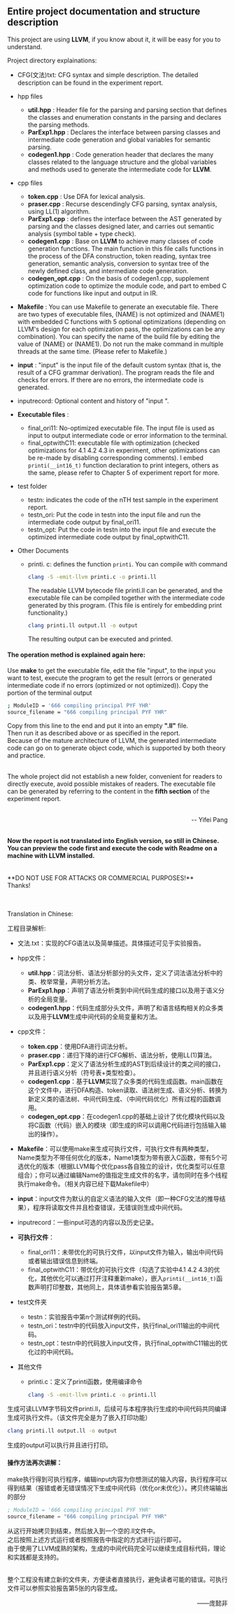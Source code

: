 ## Entire project documentation and structure description

This project are using **LLVM**, if you know about it, it will be easy for you to understand.<br> 


Project directory explainations:

- CFG(文法)txt: CFG syntax and simple description. The detailed description can be found in the experiment report.


- hpp files

  - **util.hpp** : Header file for the parsing and parsing section that defines the classes and enumeration constants in the parsing and declares the parsing methods.
  - **ParExp1.hpp** : Declares the interface between parsing classes and intermediate code generation and global variables for semantic parsing.
  - **codegen1.hpp** : Code generation header that declares the many classes related to the language structure and the global variables and methods used to generate the intermediate code for **LLVM**.

- cpp files

  - **token.cpp** : Use DFA for lexical analysis.
  - **praser.cpp** : Recurse descendingly CFG parsing, syntax analysis, using LL(1) algorithm.
  - **ParExp1.cpp** : defines the interface between the AST generated by parsing and the classes designed later, and carries out semantic analysis (symbol table + type check).
  - **codegen1.cpp** : Base on **LLVM** to achieve many classes of code generation functions. The main function in this file calls functions in the process of the DFA construction, token reading, syntax tree generation, semantic analysis, conversion to syntax tree of the newly defined class, and intermediate code generation.
  - **codegen_opt.cpp** : On the basis of codegen1.cpp, supplement optimization code to optimize the module code, and part to embed C code for functions like input and output in IR.

- **Makefile** : You can use Makefile to generate an executable file. There are two types of executable files, (NAME) is not optimized and (NAME1) with embedded C functions with 5 optional optimizations (depending on LLVM's design for each optimization pass, the optimizations can be any combination). You can specify the name of the build file by editing the value of (NAME) or (NAME1). Do not run the make command in multiple threads at the same time. (Please refer to Makefile.)

- **input** : "input" is the input file of the default custom syntax (that is, the result of a CFG grammar derivation). The program reads the file and checks for errors. If there are no errors, the intermediate code is generated.

- inputrecord: Optional content and history of "input ".

- **Executable files** :

  - final_ori11: No-optimized executable file. The input file is used as input to output intermediate code or error information to the terminal.
  - final_optwithC11: executable file with optimization (checked optimizations for 4.1 4.2 4.3 in experiment, other optimizations can be re-made by disabling corresponding comments). I embed `printi(__int16_t)` function declaration to print integers, others as the same, please refer to Chapter 5 of experiment report for more.

- test folder

  - testn: indicates the code of the nTH test sample in the experiment report.
  - testn_ori: Put the code in testn into the input file and run the intermediate code output by final_ori11.
  - testn_opt: Put the code in testn into the input file and execute the optimized intermediate code output by final_optwithC11.

- Other Documents

  - printi. c: defines the function `printi`. You can compile with command

    ```bash
    clang -S -emit-llvm printi.c -o printi.ll
    ```

    The readable LLVM bytecode file printi.ll can be generated, and the executable file can be compiled together with the intermediate code generated by this program. (This file is entirely for embedding print functionality.)

    ```bash
    clang printi.ll output.ll -o output
    ```

    The resulting output can be executed and printed.



#### The operation method is explained again here:

Use **make** to get the executable file, edit the file "input", to the input you want to test, execute the program to get the result (errors or generated intermediate code if no errors (optimized or not optimized)). Copy the portion of the terminal output

```bash
; ModuleID = '666 compiling principal PYF YHR'
source_filename = "666 compiling principal PYF YHR"
```

Copy from this line to the end and put it into an empty **".ll"** file.
<br>
Then run it as described above or as specified in the report.
<br>
Because of the mature architecture of LLVM, the generated intermediate code can go on to generate object code, which is supported by both theory and practice.


<br>
The whole project did not establish a new folder, convenient for readers to directly execute, avoid possible mistakes of readers. The executable file can be generated by referring to the content in the <b>fifth section</b> of the experiment report.
<br>
<br>

<p align=right> -- Yifei Pang</p>

</br>
<b>Now the report is not translated into English version, so still in Chinese.
</br>
You can preview the code first and execute the code with Readme on a machine with LLVM installed.</b>
</br>
</br></br>
**DO NOT USE FOR ATTACKS OR COMMERCIAL PURPOSES!**<br>
Thanks!



<br><br>
Translation in Chinese:
<br>

工程目录解析:

- 文法.txt：实现的CFG语法以及简单描述。具体描述可见于实验报告。

- hpp文件：

  - **util.hpp**：词法分析、语法分析部分的头文件，定义了词法语法分析中的类、枚举常量，声明分析方法。
  - **ParExp1.hpp**：声明了语法分析类到中间代码生成的接口以及用于语义分析的全局变量。
  - **codegen1.hpp**：代码生成部分头文件，声明了和语言结构相关的众多类以及用于**LLVM**生成中间代码的全局变量和方法。

- cpp文件：

  - **token.cpp**：使用DFA进行词法分析。
  - **praser.cpp**：递归下降的进行CFG解析、语法分析，使用LL(1)算法。
  - **ParExp1.cpp**：定义了语法分析生成的AST到后续设计的类之间的接口，并且进行语义分析（符号表+类型检查）。
  - **codegen1.cpp**：基于**LLVM**实现了众多类的代码生成函数。main函数在这个文件中，进行DFA构造、token读取、语法树生成、语义分析、转换为新定义类的语法树、中间代码生成、（中间代码优化）所有过程的函数调用。
  - **codegen_opt.cpp**：在codegen1.cpp的基础上设计了优化模块代码以及将C函数（代码）嵌入的模块（即生成的IR可以调用C代码进行包括输入输出的操作）。

- **Makefile**：可以使用make来生成可执行文件，可执行文件有两种类型，Name类型为不带任何优化的版本，Name1类型为带有嵌入C函数，带有5个可选优化的版本（根据LLVM每个优化pass各自独立的设计，优化类型可以任意组合）；你可以通过编辑Name的值指定生成文件的名字，请勿同时在多个线程执行make命令。（相关内容已经下载Makefile中）

- **input**：input文件为默认的自定义语法的输入文件（即一种CFG文法的推导结果），程序将读取文件并且检查错误，无错误则生成中间代码。

- inputrecord：一些input可选的内容以及历史记录。

- **可执行文件**：

  - final_ori11：未带优化的可执行文件，以input文件为输入，输出中间代码或者输出错误信息到终端。
  - final_optwithC11：带优化的可执行文件（勾选了实验中4.1 4.2 4.3的优化，其他优化可以通过打开注释重新make），嵌入`printi(__int16_t)`函数声明打印整数，其他同上，具体请参看实验报告第5章。

- test文件夹

  - testn：实验报告中第n个测试样例的代码。
  - testn_ori：testn中的代码放入input文件，执行final_ori11输出的中间代码。
  - testn_opt：testn中的代码放入input文件，执行final_optwithC11输出的优化过的中间代码。
  
- 其他文件

  - printi.c：定义了printi函数，使用编译命令

    ```bash
    clang -S -emit-llvm printi.c -o printi.ll
    ```

生成可读LLVM字节码文件printi.ll，后续可与本程序执行生成的中间代码共同编译生成可执行文件。（该文件完全是为了嵌入打印功能）

```bash
clang printi.ll output.ll -o output
```

生成的output可以执行并且进行打印。



#### 操作方法再次讲解：

make执行得到可执行程序，编辑input内容为你想测试的输入内容，执行程序可以得到结果（报错或者无错误情况下生成中间代码（优化or未优化））。拷贝终端输出的部分

```asm
; ModuleID = '666 compiling principal PYF YHR'
source_filename = "666 compiling principal PYF YHR"
```

从这行开始拷贝到结束，然后放入到一个空的.ll文件中。
<br>
之后按照上述方式运行或者按照报告中指定的方式进行运行即可。
<br>
由于使用了LLVM成熟的架构，生成的中间代码完全可以继续生成目标代码，理论和实践都是支持的。


<br>
整个工程没有建立新的文件夹，方便读者直接执行，避免读者可能的错误。可执行文件可以参照实验报告第5张的内容生成。




<p align=right>——庞懿非

